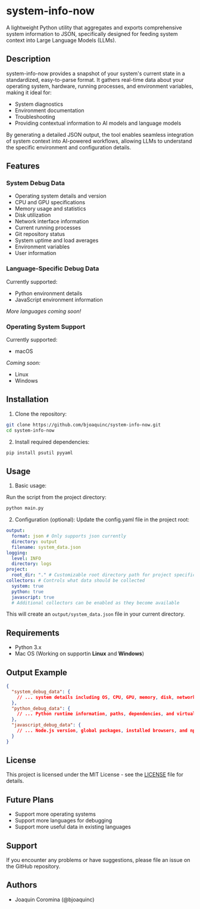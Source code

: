 # system-info-now

A lightweight Python utility that aggregates and exports comprehensive system information to JSON, specifically designed for feeding system context into Large Language Models (LLMs).

## Description

system-info-now provides a snapshot of your system's current state in a standardized, easy-to-parse format. It gathers real-time data about your operating system, hardware, running processes, and environment variables, making it ideal for:
- System diagnostics
- Environment documentation
- Troubleshooting
- Providing contextual information to AI models and language models

By generating a detailed JSON output, the tool enables seamless integration of system context into AI-powered workflows, allowing LLMs to understand the specific environment and configuration details.

## Features

### System Debug Data
- Operating system details and version
- CPU and GPU specifications
- Memory usage and statistics
- Disk utilization
- Network interface information
- Current running processes
- Git repository status
- System uptime and load averages
- Environment variables
- User information

### Language-Specific Debug Data
Currently supported:
- Python environment details
- JavaScript environment information

*More languages coming soon!*

### Operating System Support
Currently supported:
- macOS

*Coming soon:*
- Linux
- Windows


## Installation

1. Clone the repository:
```bash
git clone https://github.com/bjoaquinc/system-info-now.git
cd system-info-now
```

2. Install required dependencies:
```bash
pip install psutil pyyaml
```

## Usage

1. Basic usage:

Run the script from the project directory:
```bash
python main.py
```

2. Configuration (optional): Update the config.yaml file in the project root:

```yaml
output:
  format: json # Only supports json currently
  directory: output
  filename: system_data.json
logging:
  level: INFO
  directory: logs
project:
  root_dir: "." # Customizable root directory path for project specific context gathering used by language collectors
collectors: # Controls what data should be collected
  system: true
  python: true
  javascript: true
  # Additional collectors can be enabled as they become available
```

This will create an `output/system_data.json` file in your current directory.

## Requirements

- Python 3.x
- Mac OS (Working on supportin **Linux** and **Windows**)

## Output Example

```json
{
  "system_debug_data": {
    // ... system details including OS, CPU, GPU, memory, disk, network info
  },
  "python_debug_data": {
    // ... Python runtime information, paths, dependencies, and virtual environment details
  },
  "javascript_debug_data": {
    // ... Node.js version, global packages, installed browsers, and npm configuration
  }
}
```

## License

This project is licensed under the MIT License - see the [LICENSE](LICENSE) file for details.

## Future Plans

- Support more operating systems
- Support more languages for debugging
- Support more useful data in existing languages

## Support

If you encounter any problems or have suggestions, please file an issue on the GitHub repository.

## Authors

- Joaquin Coromina (@bjoaquinc)
